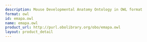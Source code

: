 ```yaml
---
description: Mouse Developmental Anatomy Ontology in OWL format
format: owl
id: emapa.owl
name: emapa.owl
product_url: http://purl.obolibrary.org/obo/emapa.owl
layout: product_detail
---
```

